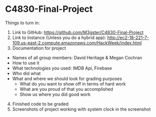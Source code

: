 # C4830-Final-Project

Things to turn in: 

1) Link to GitHub: https://github.com/M3gster/C4830-Final-Project
2) Link to Instance (Unless you do a hybrid app): http://ec2-18-221-7-109.us-east-2.compute.amazonaws.com/HackWeek/index.html 
3) Documentation for project
  - Names of all group members: David Heritage & Megan Cochran
  - How to use it
  - What technologies you used: IMDB Api, Firebase
  - Who did what
  - What and where we should look for grading purposes
    - What do you want to show off in terms of hard work 
    - What are you proud of that you accomplished 
    - Show us where you did good work 
4) Finished code to be graded 
5) Screenshots of project working with system clock in the screenshot
